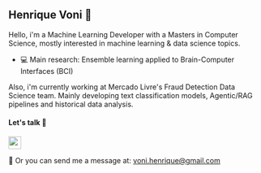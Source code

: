 ## Henrique Voni :rocket:

Hello, i'm a Machine Learning Developer with a Masters in Computer Science, mostly interested in machine learning & data science topics. 

 - :computer: Main research: Ensemble learning applied to Brain-Computer Interfaces (BCI)

Also, i'm currently working at Mercado Livre's Fraud Detection Data Science team. Mainly developing text classification models, Agentic/RAG pipelines and historical data analysis.

#### Let's talk :memo:

<div>
<a href="https://www.linkedin.com/in/henrique-voni-811953198/"><img src="http://i.imgur.com/fp7ULAp.png" width="25"></a>
</div>

:email: Or you can send me a message at:  voni.henrique@gmail.com
